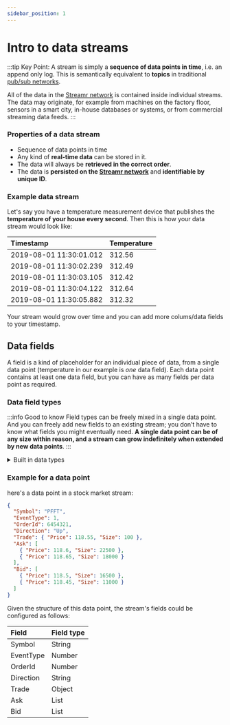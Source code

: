 ```yaml
---
sidebar_position: 1
---
```


# Intro to data streams

:::tip Key Point:
A stream is simply a **sequence of data points in time**, i.e. an append only log. This is semantically equivalent to **topics** in traditional [pub/sub networks](main-concepts/pub-sub.md).

All of the data in the [Streamr network](main-concepts/streamr-network.md) is contained inside individual streams. The data may originate, for example from machines on the factory floor, sensors in a smart city, in-house databases or systems, or from commercial streaming data feeds.
:::

### Properties of a data stream

- Sequence of data points in time
- Any kind of **real-time data** can be stored in it.
- The data will always be **retrieved in the correct order**.
- The data is **persisted on the [Streamr network](main-concepts/streamr-network.md)** and **identifiable by unique ID**.

### Example data stream

Let's say you have a temperature measurement device that publishes the **temperature of your house every second**. Then this is how your data stream would look like:

| Timestamp               | Temperature |
| :---------------------- | :---------- |
| 2019-08-01 11:30:01.012 | 312.56      |
| 2019-08-01 11:30:02.239 | 312.49      |
| 2019-08-01 11:30:03.105 | 312.42      |
| 2019-08-01 11:30:04.122 | 312.64      |
| 2019-08-01 11:30:05.882 | 312.32      |

Your stream would grow over time and you can add more colums/data fields to your timestamp.

## Data fields

A field is a kind of placeholder for an individual piece of data, from a single data point (temperature in our example is _one_ data field). Each data point contains at least one data field, but you can have as many fields per data point as required.

### Data field types

:::info Good to know
Field types can be freely mixed in a single data point. And you can freely add new fields to an existing stream; you don’t have to know what fields you might eventually need. **A single data point can be of any size within reason, and a stream can grow indefinitely when extended by new data points**.
:::

<details><summary>Built in data types</summary>

**Number** is a numeric data type internally stored as a double precision (64-bit) float.

**Boolean** is a logical data type with two possible values, True and False. In Streamr, a numeric value exactly equal to one represents logical truth. Anything else is interpreted as a logical falsehood.

**String** is a sequence of zero or more alphabetical characters.

**Object** is a collection of key-value pairs. Each key is a string, and the value can be of any built-in data type (even another object). Object is equivalent to Java's 'Map'.

**List** is an ordered collection of zero or more elements. List is equivilent to an array.

</details>

### Example for a data point

here's a data point in a stock market stream:

```json
{
  "Symbol": "PFFT",
  "EventType": 1,
  "OrderId": 6454321,
  "Direction": "Up",
  "Trade": { "Price": 118.55, "Size": 100 },
  "Ask": [
    { "Price": 118.6, "Size": 22500 },
    { "Price": 118.65, "Size": 18000 }
  ],
  "Bid": [
    { "Price": 118.5, "Size": 16500 },
    { "Price": 118.45, "Size": 11000 }
  ]
}
```

Given the structure of this data point, the stream's fields could be configured as follows:

| Field     | Field type |
| :-------- | :--------- |
| Symbol    | String     |
| EventType | Number     |
| OrderId   | Number     |
| Direction | String     |
| Trade     | Object     |
| Ask       | List       |
| Bid       | List       |
